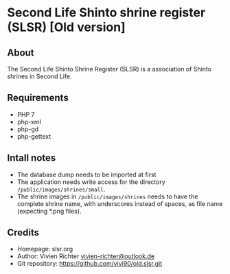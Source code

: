 Second Life Shinto shrine register (SLSR) [Old version]
=======================================================

About
-----
The Second Life Shinto Shrine Register (SLSR) is a association of Shinto shrines in Second Life.

Requirements
------------
* PHP 7
* php-xml
* php-gd
* php-gettext

Intall notes
------------
* The database dump needs to be imported at first
* The application needs write access for the directory `/public/images/shrines/small`.
* The shrine images in `/public/images/shrines` needs to have the complete shrine name, with underscores instead of spaces, as file name (expecting *.png files).

Credits
-------
* Homepage: slsr.org
* Author: Vivien Richter <vivien-richter@outlook.de>
* Git repository: https://github.com/vivi90/old.slsr.git
